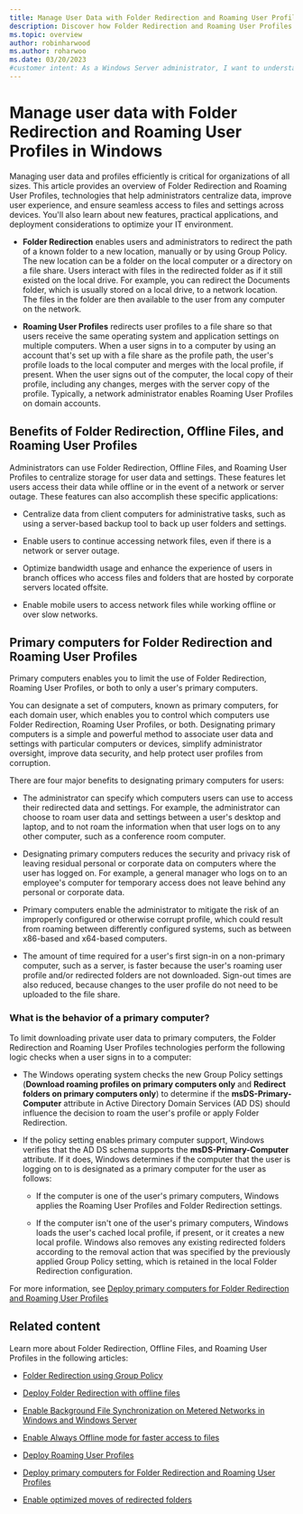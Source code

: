 ```yaml
---
title: Manage User Data with Folder Redirection and Roaming User Profiles in Windows
description: Discover how Folder Redirection and Roaming User Profiles centralize user data and synchronize profiles across devices.
ms.topic: overview
author: robinharwood
ms.author: roharwoo
ms.date: 03/20/2023
#customer intent: As a Windows Server administrator, I want to understand the features and benefits of Folder Redirection, Offline Files, and Roaming User Profiles, so that I can effectively manage user data and profiles in my organization.
---
```


# Manage user data with Folder Redirection and Roaming User Profiles in Windows

Managing user data and profiles efficiently is critical for organizations of all sizes. This article provides an overview of Folder Redirection and Roaming User Profiles, technologies that help administrators centralize data, improve user experience, and ensure seamless access to files and settings across devices. You'll also learn about new features, practical applications, and deployment considerations to optimize your IT environment.

- **Folder Redirection** enables users and administrators to redirect the path of a known folder to a new location, manually or by using Group Policy. The new location can be a folder on the local computer or a directory on a file share. Users interact with files in the redirected folder as if it still existed on the local drive. For example, you can redirect the Documents folder, which is usually stored on a local drive, to a network location. The files in the folder are then available to the user from any computer on the network.

- **Roaming User Profiles** redirects user profiles to a file share so that users receive the same operating system and application settings on multiple computers. When a user signs in to a computer by using an account that's set up with a file share as the profile path, the user's profile loads to the local computer and merges with the local profile, if present. When the user signs out of the computer, the local copy of their profile, including any changes, merges with the server copy of the profile. Typically, a network administrator enables Roaming User Profiles on domain accounts.

## Benefits of Folder Redirection, Offline Files, and Roaming User Profiles

Administrators can use Folder Redirection, Offline Files, and Roaming User Profiles to centralize storage for user data and settings. These features let users access their data while offline or in the event of a network or server outage. These features can also accomplish these specific applications:

- Centralize data from client computers for administrative tasks, such as using a server-based backup tool to back up user folders and settings.

- Enable users to continue accessing network files, even if there is a network or server outage.

- Optimize bandwidth usage and enhance the experience of users in branch offices who access files and folders that are hosted by corporate servers located offsite.

- Enable mobile users to access network files while working offline or over slow networks.

## Primary computers for Folder Redirection and Roaming User Profiles

Primary computers enables you to limit the use of Folder Redirection, Roaming User Profiles, or both to only a user's primary computers.

You can designate a set of computers, known as primary computers, for each domain user, which enables you to control which computers use Folder Redirection, Roaming User Profiles, or both. Designating primary computers is a simple and powerful method to associate user data and settings with particular computers or devices, simplify administrator oversight, improve data security, and help protect user profiles from corruption.

There are four major benefits to designating primary computers for users:

- The administrator can specify which computers users can use to access their redirected data and settings. For example, the administrator can choose to roam user data and settings between a user's desktop and laptop, and to not roam the information when that user logs on to any other computer, such as a conference room computer.

- Designating primary computers reduces the security and privacy risk of leaving residual personal or corporate data on computers where the user has logged on. For example, a general manager who logs on to an employee's computer for temporary access does not leave behind any personal or corporate data.

- Primary computers enable the administrator to mitigate the risk of an improperly configured or otherwise corrupt profile, which could result from roaming between differently configured systems, such as between x86-based and x64-based computers.

- The amount of time required for a user's first sign-in on a non-primary computer, such as a server, is faster because the user's roaming user profile and/or redirected folders are not downloaded. Sign-out times are also reduced, because changes to the user profile do not need to be uploaded to the file share.

### What is the behavior of a primary computer?

To limit downloading private user data to primary computers, the Folder Redirection and Roaming User Profiles technologies perform the following logic checks when a user signs in to a computer:

- The Windows operating system checks the new Group Policy settings (**Download roaming profiles on primary computers only** and **Redirect folders on primary computers only**) to determine if the **msDS-Primary-Computer** attribute in Active Directory Domain Services (AD DS) should influence the decision to roam the user's profile or apply Folder Redirection.

- If the policy setting enables primary computer support, Windows verifies that the AD DS schema supports the **msDS-Primary-Computer** attribute. If it does, Windows determines if the computer that the user is logging on to is designated as a primary computer for the user as follows:

  - If the computer is one of the user's primary computers, Windows applies the Roaming User Profiles and Folder Redirection settings.

  - If the computer isn't one of the user's primary computers, Windows loads the user's cached local profile, if present, or it creates a new local profile. Windows also removes any existing redirected folders according to the removal action that was specified by the previously applied Group Policy setting, which is retained in the local Folder Redirection configuration.

For more information, see [Deploy primary computers for Folder Redirection and Roaming User Profiles](deploy-primary-computers.md)

## Related content

Learn more about Folder Redirection, Offline Files, and Roaming User Profiles in the following articles:

- [Folder Redirection using Group Policy](folder-redirection-using-group-policy.md)

- [Deploy Folder Redirection with offline files](deploy-folder-redirection.md)

- [Enable Background File Synchronization on Metered Networks in Windows and Windows Server](enable-background-synchronization.md)

- [Enable Always Offline mode for faster access to files](enable-always-offline.md)

- [Deploy Roaming User Profiles](deploy-roaming-user-profiles.md)

- [Deploy primary computers for Folder Redirection and Roaming User Profiles](deploy-primary-computers.md)

- [Enable optimized moves of redirected folders](enable-optimized-moving.md)
